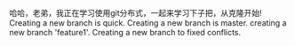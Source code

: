 哈哈，老弟，我正在学习使用git分布式，一起来学习下子把，从克隆开始!
Creating a new branch is quick.
Creating a new branch is master.
creating a new branch 'feature1'.
Creating a new branch to fixed conflicts. 
